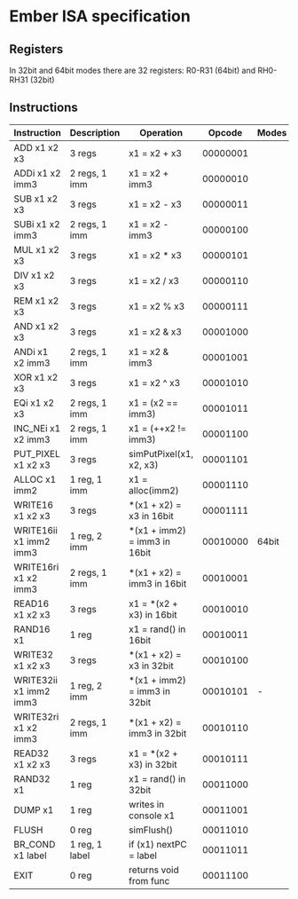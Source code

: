 # Ember ISA specification
## Registers
In 32bit and 64bit modes there are 32 registers: R0-R31 (64bit) and RH0-RH31 (32bit)
## Instructions
| Instruction            | Description    | Operation                    | Opcode   | Modes |
| ---------------------- | -------------- | ---------------------------- | -------- | ----- |
| ADD  x1 x2 x3          | 3 regs         | x1 = x2 + x3                 | 00000001 |       |      
| ADDi x1 x2 imm3        | 2 regs, 1 imm  | x1 = x2 + imm3               | 00000010 |       |
| SUB  x1 x2 x3          | 3 regs         | x1 = x2 - x3                 | 00000011 |       |
| SUBi x1 x2 imm3        | 2 regs, 1 imm  | x1 = x2 - imm3               | 00000100 |       |
| MUL  x1 x2 x3          | 3 regs         | x1 = x2 * x3                 | 00000101 |       |
| DIV  x1 x2 x3          | 3 regs         | x1 = x2 / x3                 | 00000110 |       |
| REM  x1 x2 x3          | 3 regs         | x1 = x2 % x3                 | 00000111 |       |
| AND  x1 x2 x3          | 3 regs         | x1 = x2 & x3                 | 00001000 |       |
| ANDi x1 x2 imm3        | 2 regs, 1 imm  | x1 = x2 & imm3               | 00001001 |       |
| XOR  x1 x2 x3          | 3 regs         | x1 = x2 ^ x3                 | 00001010 |       |   
| EQi  x1 x2 x3          | 2 regs, 1 imm  | x1 = (x2 == imm3)            | 00001011 |       |
| INC_NEi x1 x2 imm3     | 2 regs, 1 imm  | x1 = (++x2 != imm3)          | 00001100 |       |
| PUT_PIXEL x1 x2 x3     | 3 regs         | simPutPixel(x1, x2, x3)      | 00001101 |       | 
| ALLOC x1 imm2          | 1 reg,  1 imm  | x1 = alloc(imm2)             | 00001110 |       | 
| WRITE16 x1 x2 x3       | 3 regs         | *(x1 + x2) = x3 in 16bit     | 00001111 |       | 
| WRITE16ii x1 imm2 imm3 | 1 reg,  2 imm  | *(x1 + imm2) = imm3 in 16bit | 00010000 | 64bit | 
| WRITE16ri x1 x2 imm3   | 2 regs, 1 imm  | *(x1 + x2) = imm3 in 16bit   | 00010001 |       |
| READ16 x1 x2 x3        | 3 regs         | x1 = *(x2 + x3) in 16bit     | 00010010 |       |  
| RAND16 x1              | 1 reg          | x1 = rand()     in 16bit     | 00010011 |       |
| WRITE32 x1 x2 x3       | 3 regs         | *(x1 + x2) = x3 in 32bit     | 00010100 |       | 
| WRITE32ii x1 imm2 imm3 | 1 reg,  2 imm  | *(x1 + imm2) = imm3 in 32bit | 00010101 |   -   | 
| WRITE32ri x1 x2 imm3   | 2 regs, 1 imm  | *(x1 + x2) = imm3 in 32bit   | 00010110 |       |
| READ32 x1 x2 x3        | 3 regs         | x1 = *(x2 + x3) in 32bit     | 00010111 |       |  
| RAND32 x1              | 1 reg          | x1 = rand()     in 32bit     | 00011000 |       |  
| DUMP x1                | 1 reg          | writes in console x1         | 00011001 |       | 
| FLUSH                  | 0 reg          | simFlush()                   | 00011010 |       | 
| BR_COND x1 label       | 1 reg, 1 label | if (x1) nextPC = label       | 00011011 |       | 
| EXIT                   | 0 reg          | returns void from func       | 00011100 |       | 

